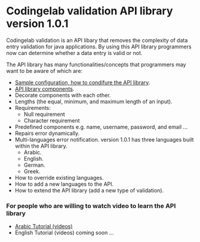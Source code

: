 # Codingelab validation API library version 1.0.1 

Codingelab validation is an API libary that removes the complexity of data entry validation for java applications. By using this API library programmers now can determine whether a data entry is valid or not. 

The API library has many functionalities/concepts that programmers may want to be aware of which are:
 - [Sample configuration, how to condifure the API library](https://github.com/codingelab/codingelab-validation/wiki/1.-API-library-configuration).
 - [API library components](https://github.com/codingelab/codingelab-validation/wiki/2.-API-library-components).
 - Decorate components with each other.
 - Lengths (the equal, minimum, and maximum length of an input).
 - Requirements:
   - Null requirement
   - Character requirement
 - Predefined components e.g. name, username, password, and email ...
 - Repairs error dynamically.
 - Multi-languages error notification. version 1.0.1 has three languages built within the API library.
    - Arabic.
    - English.
    - German.
    - Greek.
 - How to override existing languages.
 - How to add a new languages to the API.
 - How to extend the API library (add a new type of validation).
 
 ### For people who are willing to watch video to learn the API library
- [Arabic Tutorial (videos)](https://www.youtube.com/watch?v=cWVJsD0xd5g&list=PLvZcoGWLT5r3I6NMmm8GQV1vk-oxPPEQA)
- English Tutorial (videos) coming soon ...

